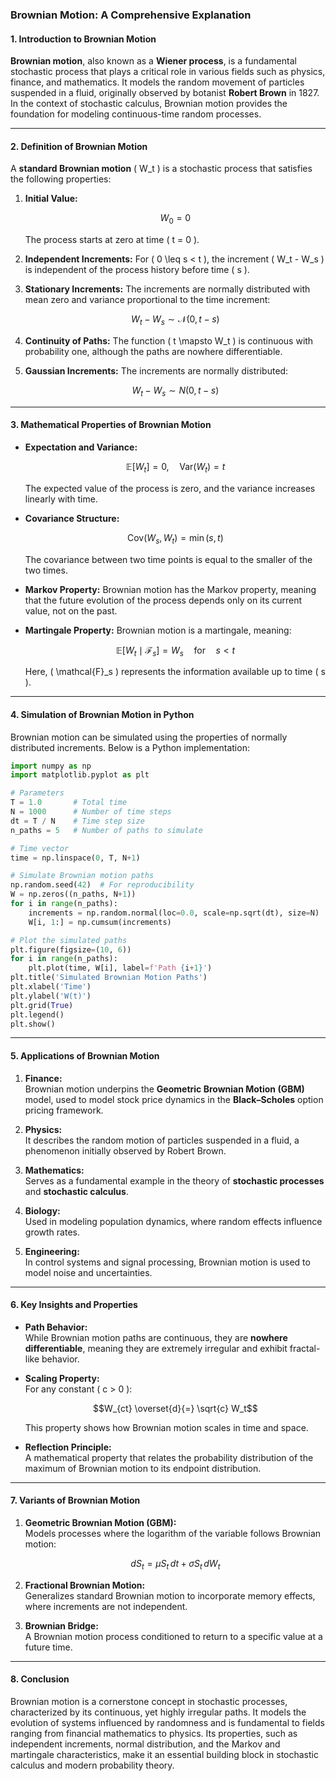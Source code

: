 ### **Brownian Motion: A Comprehensive Explanation**

#### **1. Introduction to Brownian Motion**

**Brownian motion**, also known as a **Wiener process**, is a fundamental stochastic process that plays a critical role in various fields such as physics, finance, and mathematics. It models the random movement of particles suspended in a fluid, originally observed by botanist **Robert Brown** in 1827. In the context of stochastic calculus, Brownian motion provides the foundation for modeling continuous-time random processes.

---

#### **2. Definition of Brownian Motion**

A **standard Brownian motion** \( W_t \) is a stochastic process that satisfies the following properties:

1. **Initial Value:**
   ```math
   W_0 = 0
   ```
   The process starts at zero at time \( t = 0 \).

2. **Independent Increments:**
   For \( 0 \leq s < t \), the increment \( W_t - W_s \) is independent of the process history before time \( s \).

3. **Stationary Increments:**
   The increments are normally distributed with mean zero and variance proportional to the time increment:
   ```math
   W_t - W_s \sim \mathcal{N}(0, t - s)
   ```

4. **Continuity of Paths:**
   The function \( t \mapsto W_t \) is continuous with probability one, although the paths are nowhere differentiable.

5. **Gaussian Increments:**
   The increments are normally distributed:
   ```math
   W_t - W_s \sim N(0, t - s)
   ```

---

#### **3. Mathematical Properties of Brownian Motion**

- **Expectation and Variance:**
  ```math
  \mathbb{E}[W_t] = 0, \quad \text{Var}(W_t) = t
  ```
  The expected value of the process is zero, and the variance increases linearly with time.

- **Covariance Structure:**
  ```math
  \text{Cov}(W_s, W_t) = \min(s, t)
  ```
  The covariance between two time points is equal to the smaller of the two times.

- **Markov Property:**
  Brownian motion has the Markov property, meaning that the future evolution of the process depends only on its current value, not on the past.

- **Martingale Property:**
  Brownian motion is a martingale, meaning:
  ```math
  \mathbb{E}[W_t \mid \mathcal{F}_s] = W_s \quad \text{for} \quad s < t
  ```
  Here, \( \mathcal{F}_s \) represents the information available up to time \( s \).

---

#### **4. Simulation of Brownian Motion in Python**

Brownian motion can be simulated using the properties of normally distributed increments. Below is a Python implementation:

```python
import numpy as np
import matplotlib.pyplot as plt

# Parameters
T = 1.0       # Total time
N = 1000      # Number of time steps
dt = T / N    # Time step size
n_paths = 5   # Number of paths to simulate

# Time vector
time = np.linspace(0, T, N+1)

# Simulate Brownian motion paths
np.random.seed(42)  # For reproducibility
W = np.zeros((n_paths, N+1))
for i in range(n_paths):
    increments = np.random.normal(loc=0.0, scale=np.sqrt(dt), size=N)
    W[i, 1:] = np.cumsum(increments)

# Plot the simulated paths
plt.figure(figsize=(10, 6))
for i in range(n_paths):
    plt.plot(time, W[i], label=f'Path {i+1}')
plt.title('Simulated Brownian Motion Paths')
plt.xlabel('Time')
plt.ylabel('W(t)')
plt.grid(True)
plt.legend()
plt.show()
```

---

#### **5. Applications of Brownian Motion**

1. **Finance:**  
   Brownian motion underpins the **Geometric Brownian Motion (GBM)** model, used to model stock price dynamics in the **Black–Scholes** option pricing framework.

2. **Physics:**  
   It describes the random motion of particles suspended in a fluid, a phenomenon initially observed by Robert Brown.

3. **Mathematics:**  
   Serves as a fundamental example in the theory of **stochastic processes** and **stochastic calculus**.

4. **Biology:**  
   Used in modeling population dynamics, where random effects influence growth rates.

5. **Engineering:**  
   In control systems and signal processing, Brownian motion is used to model noise and uncertainties.

---

#### **6. Key Insights and Properties**

- **Path Behavior:**  
  While Brownian motion paths are continuous, they are **nowhere differentiable**, meaning they are extremely irregular and exhibit fractal-like behavior.

- **Scaling Property:**  
  For any constant \( c > 0 \):
  ```math
  W_{ct} \overset{d}{=} \sqrt{c} W_t
  ```
  This property shows how Brownian motion scales in time and space.

- **Reflection Principle:**  
  A mathematical property that relates the probability distribution of the maximum of Brownian motion to its endpoint distribution.

---

#### **7. Variants of Brownian Motion**

1. **Geometric Brownian Motion (GBM):**  
   Models processes where the logarithm of the variable follows Brownian motion:
   ```math
   dS_t = \mu S_t \, dt + \sigma S_t \, dW_t
   ```

2. **Fractional Brownian Motion:**  
   Generalizes standard Brownian motion to incorporate memory effects, where increments are not independent.

3. **Brownian Bridge:**  
   A Brownian motion process conditioned to return to a specific value at a future time.

---

#### **8. Conclusion**

Brownian motion is a cornerstone concept in stochastic processes, characterized by its continuous, yet highly irregular paths. It models the evolution of systems influenced by randomness and is fundamental to fields ranging from financial mathematics to physics. Its properties, such as independent increments, normal distribution, and the Markov and martingale characteristics, make it an essential building block in stochastic calculus and modern probability theory.